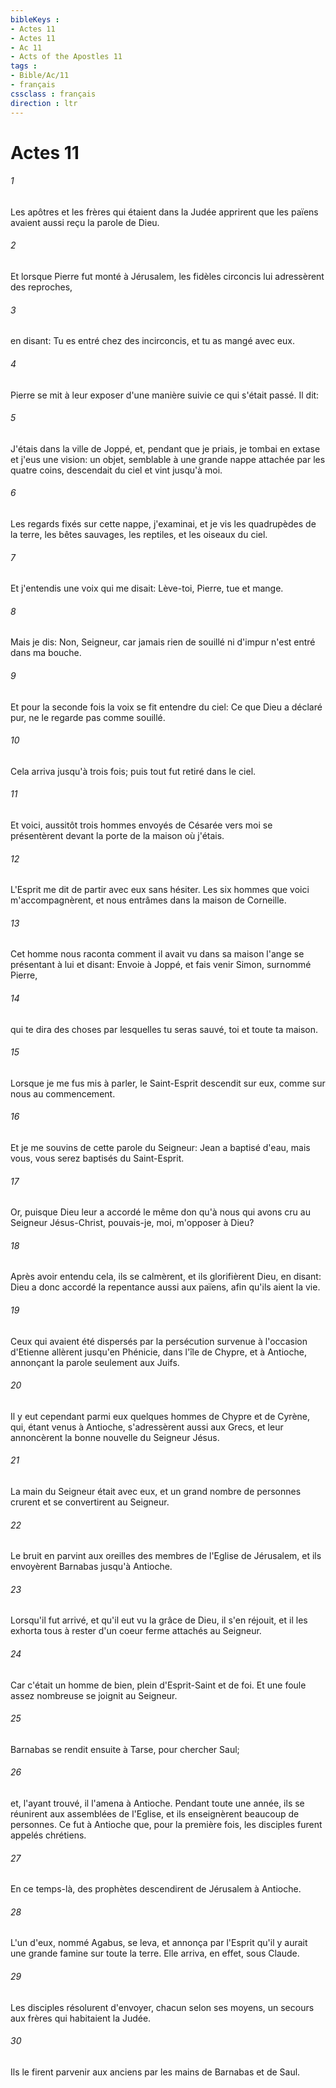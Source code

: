```yaml
---
bibleKeys : 
- Actes 11
- Actes 11
- Ac 11
- Acts of the Apostles 11
tags : 
- Bible/Ac/11
- français
cssclass : français
direction : ltr
---
```


# Actes 11

###### 1
Les apôtres et les frères qui étaient dans la Judée apprirent que les païens avaient aussi reçu la parole de Dieu.
###### 2
Et lorsque Pierre fut monté à Jérusalem, les fidèles circoncis lui adressèrent des reproches,
###### 3
en disant: Tu es entré chez des incirconcis, et tu as mangé avec eux.
###### 4
Pierre se mit à leur exposer d'une manière suivie ce qui s'était passé. Il dit:
###### 5
J'étais dans la ville de Joppé, et, pendant que je priais, je tombai en extase et j'eus une vision: un objet, semblable à une grande nappe attachée par les quatre coins, descendait du ciel et vint jusqu'à moi.
###### 6
Les regards fixés sur cette nappe, j'examinai, et je vis les quadrupèdes de la terre, les bêtes sauvages, les reptiles, et les oiseaux du ciel.
###### 7
Et j'entendis une voix qui me disait: Lève-toi, Pierre, tue et mange.
###### 8
Mais je dis: Non, Seigneur, car jamais rien de souillé ni d'impur n'est entré dans ma bouche.
###### 9
Et pour la seconde fois la voix se fit entendre du ciel: Ce que Dieu a déclaré pur, ne le regarde pas comme souillé.
###### 10
Cela arriva jusqu'à trois fois; puis tout fut retiré dans le ciel.
###### 11
Et voici, aussitôt trois hommes envoyés de Césarée vers moi se présentèrent devant la porte de la maison où j'étais.
###### 12
L'Esprit me dit de partir avec eux sans hésiter. Les six hommes que voici m'accompagnèrent, et nous entrâmes dans la maison de Corneille.
###### 13
Cet homme nous raconta comment il avait vu dans sa maison l'ange se présentant à lui et disant: Envoie à Joppé, et fais venir Simon, surnommé Pierre,
###### 14
qui te dira des choses par lesquelles tu seras sauvé, toi et toute ta maison.
###### 15
Lorsque je me fus mis à parler, le Saint-Esprit descendit sur eux, comme sur nous au commencement.
###### 16
Et je me souvins de cette parole du Seigneur: Jean a baptisé d'eau, mais vous, vous serez baptisés du Saint-Esprit.
###### 17
Or, puisque Dieu leur a accordé le même don qu'à nous qui avons cru au Seigneur Jésus-Christ, pouvais-je, moi, m'opposer à Dieu?
###### 18
Après avoir entendu cela, ils se calmèrent, et ils glorifièrent Dieu, en disant: Dieu a donc accordé la repentance aussi aux païens, afin qu'ils aient la vie.
###### 19
Ceux qui avaient été dispersés par la persécution survenue à l'occasion d'Etienne allèrent jusqu'en Phénicie, dans l'île de Chypre, et à Antioche, annonçant la parole seulement aux Juifs.
###### 20
Il y eut cependant parmi eux quelques hommes de Chypre et de Cyrène, qui, étant venus à Antioche, s'adressèrent aussi aux Grecs, et leur annoncèrent la bonne nouvelle du Seigneur Jésus.
###### 21
La main du Seigneur était avec eux, et un grand nombre de personnes crurent et se convertirent au Seigneur.
###### 22
Le bruit en parvint aux oreilles des membres de l'Eglise de Jérusalem, et ils envoyèrent Barnabas jusqu'à Antioche.
###### 23
Lorsqu'il fut arrivé, et qu'il eut vu la grâce de Dieu, il s'en réjouit, et il les exhorta tous à rester d'un coeur ferme attachés au Seigneur.
###### 24
Car c'était un homme de bien, plein d'Esprit-Saint et de foi. Et une foule assez nombreuse se joignit au Seigneur.
###### 25
Barnabas se rendit ensuite à Tarse, pour chercher Saul;
###### 26
et, l'ayant trouvé, il l'amena à Antioche. Pendant toute une année, ils se réunirent aux assemblées de l'Eglise, et ils enseignèrent beaucoup de personnes. Ce fut à Antioche que, pour la première fois, les disciples furent appelés chrétiens.
###### 27
En ce temps-là, des prophètes descendirent de Jérusalem à Antioche.
###### 28
L'un d'eux, nommé Agabus, se leva, et annonça par l'Esprit qu'il y aurait une grande famine sur toute la terre. Elle arriva, en effet, sous Claude.
###### 29
Les disciples résolurent d'envoyer, chacun selon ses moyens, un secours aux frères qui habitaient la Judée.
###### 30
Ils le firent parvenir aux anciens par les mains de Barnabas et de Saul.

